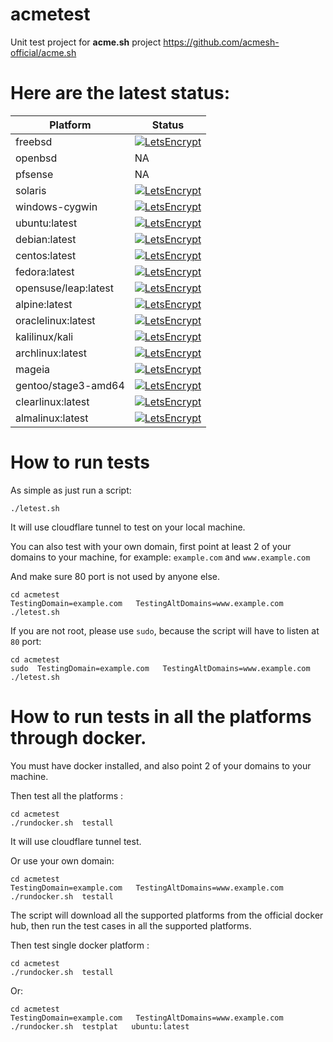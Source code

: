 # acmetest
Unit test project for **acme.sh** project https://github.com/acmesh-official/acme.sh



# Here are the latest status:

| Platform | Status|
-----------|-------|
|freebsd| [![LetsEncrypt](https://github.com/acmesh-official/acmetest/actions/workflows/FreeBSD.yml/badge.svg)](https://github.com/acmesh-official/acmetest/actions/workflows/FreeBSD.yml) |
|openbsd| NA |
|pfsense| NA |
|solaris| [![LetsEncrypt](https://github.com/acmesh-official/acmetest/actions/workflows/Solaris.yml/badge.svg)](https://github.com/acmesh-official/acmetest/actions/workflows/Solaris.yml)|
|windows-cygwin| [![LetsEncrypt](https://github.com/acmesh-official/acmetest/actions/workflows/Windows.yml/badge.svg)](https://github.com/acmesh-official/acmetest/actions/workflows/Windows.yml)|
|ubuntu:latest| [![LetsEncrypt](https://github.com/acmesh-official/acmetest/actions/workflows/Linux.yml/badge.svg)](https://github.com/acmesh-official/acmetest/actions/workflows/Linux.yml)|
|debian:latest| [![LetsEncrypt](https://github.com/acmesh-official/acmetest/actions/workflows/Linux.yml/badge.svg)](https://github.com/acmesh-official/acmetest/actions/workflows/Linux.yml)|
|centos:latest| [![LetsEncrypt](https://github.com/acmesh-official/acmetest/actions/workflows/Linux.yml/badge.svg)](https://github.com/acmesh-official/acmetest/actions/workflows/Linux.yml)|
|fedora:latest| [![LetsEncrypt](https://github.com/acmesh-official/acmetest/actions/workflows/Linux.yml/badge.svg)](https://github.com/acmesh-official/acmetest/actions/workflows/Linux.yml)|
|opensuse/leap:latest| [![LetsEncrypt](https://github.com/acmesh-official/acmetest/actions/workflows/Linux.yml/badge.svg)](https://github.com/acmesh-official/acmetest/actions/workflows/Linux.yml) |
|alpine:latest| [![LetsEncrypt](https://github.com/acmesh-official/acmetest/actions/workflows/Linux.yml/badge.svg)](https://github.com/acmesh-official/acmetest/actions/workflows/Linux.yml)|
|oraclelinux:latest| [![LetsEncrypt](https://github.com/acmesh-official/acmetest/actions/workflows/Linux.yml/badge.svg)](https://github.com/acmesh-official/acmetest/actions/workflows/Linux.yml)|
|kalilinux/kali| [![LetsEncrypt](https://github.com/acmesh-official/acmetest/actions/workflows/Linux.yml/badge.svg)](https://github.com/acmesh-official/acmetest/actions/workflows/Linux.yml) |
|archlinux:latest| [![LetsEncrypt](https://github.com/acmesh-official/acmetest/actions/workflows/Linux.yml/badge.svg)](https://github.com/acmesh-official/acmetest/actions/workflows/Linux.yml)|
|mageia| [![LetsEncrypt](https://github.com/acmesh-official/acmetest/actions/workflows/Linux.yml/badge.svg)](https://github.com/acmesh-official/acmetest/actions/workflows/Linux.yml) |
|gentoo/stage3-amd64| [![LetsEncrypt](https://github.com/acmesh-official/acmetest/actions/workflows/Linux.yml/badge.svg)](https://github.com/acmesh-official/acmetest/actions/workflows/Linux.yml)|
|clearlinux:latest| [![LetsEncrypt](https://github.com/acmesh-official/acmetest/actions/workflows/Linux.yml/badge.svg)](https://github.com/acmesh-official/acmetest/actions/workflows/Linux.yml)|
|almalinux:latest| [![LetsEncrypt](https://github.com/acmesh-official/acmetest/actions/workflows/Linux.yml/badge.svg)](https://github.com/acmesh-official/acmetest/actions/workflows/Linux.yml)|


# How to run tests

As simple as just run a script:

```
./letest.sh
```

It will use cloudflare tunnel to test on your local machine.


You can also test with your own domain, first point at least 2 of your domains to your machine, 
for example: `example.com` and `www.example.com`

And make sure 80 port is not used by anyone else.

```
cd acmetest
TestingDomain=example.com   TestingAltDomains=www.example.com  ./letest.sh
```

If you are not root,  please use `sudo`, because the script will have to listen at `80` port:

```
cd acmetest
sudo  TestingDomain=example.com   TestingAltDomains=www.example.com  ./letest.sh

```

# How to run tests in all the platforms through docker.

You must have docker installed, and also point 2 of your domains to your machine.

Then test all the platforms :

```
cd acmetest
./rundocker.sh  testall
```

It will use cloudflare tunnel test.

Or use your own domain:

```
cd acmetest
TestingDomain=example.com   TestingAltDomains=www.example.com  ./rundocker.sh  testall
```

The script will download all the supported platforms from the official docker hub, then run the test cases in all the supported platforms.

Then test single docker platform :

```
cd acmetest
./rundocker.sh  testall
```

Or:

```
cd acmetest
TestingDomain=example.com   TestingAltDomains=www.example.com  ./rundocker.sh  testplat   ubuntu:latest
```










